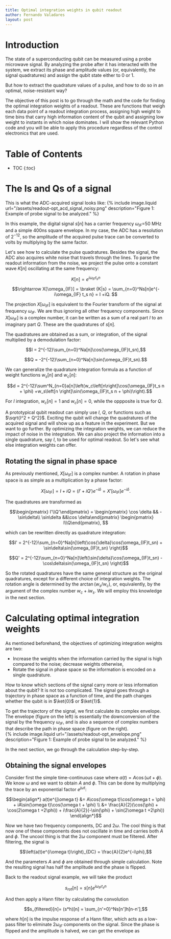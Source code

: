 ```yaml
---
title: Optimal integration weights in qubit readout
author: Fernando Valadares
layout: post
---
```


# Introduction

The state of a superconducting qubit can be measured using a probe microwave signal. By analyzing the probe after it has interacted with the system, we extract its phase and amplitude values (or, equivalently, the signal quadratures) and assign the qubit state either to 0 or 1.

But how to extract the quadrature values of a pulse, and how to do so in an optimal, noise-resistant way? 

The objective of this post is to go through the math and the code for finding the optimal integration weights of a readout. These are functions that weigh each data point of a readout integration process, assigning high weight to time bins that carry high information content of the qubit and assigning low weight to instants in which noise dominates. I will show the relevant Python code and you will be able to apply this procedure regardless of the control electronics that are used.

# Table of Contents
* TOC
{:toc}


# The Is and Qs of a signal


This is what the ADC-acquired signal looks like:
{% include image.liquid url="/assets/readout-opt_acd_signal_noisy.png" description="Figure 1: Example of probe signal to be analyzed." %}

In this example, the digital signal $s[n]$ has a carrier frequency $\omega_{IF} =$50 MHz and a simple 400ns square envelope. In my case, the ADC has a resolution of $2^{-12}$, so the amplitude of the acquired pulse trace can be converted to volts by multiplying by the same factor. 

Let's see how to calculate the pulse quadratures. Besides the signal, the ADC also acquires white noise that travels through the lines. To parse the readout information from the noise, we project the pulse onto a constant wave $K[n]$ oscillating at the same frequency:

$$K[n] = e^{i\omega_{IF} t_s n}$$

$$\rightarrow X[\omega_{IF}] = \braket {K|s} = \sum_{n=0}^Ns[n]e^{-i\omega_{IF} t_s n} = I +iQ. $$

The projection $X[\omega_{IF}]$ is equivalent to the Fourier transform of the signal at frequency $\omega_{IF}$. We are thus ignoring all other frequency components. Since $X[\omega_{IF}]$ is a complex number, it can be written as a sum of a real part $I$ to an imaginary part $Q$. These are the quadratures of $s[n]$.

The quadratures are obtained as a sum, or integration, of the signal multiplied by a demodulation factor:

$$I = 2^{-12}\sum_{n=0}^Na[n]\cos(\omega_{IF}t_sn),$$

$$Q = -2^{-12}\sum_{n=0}^Na[n]\sin(\omega_{IF}t_sn).$$

We can generalize the quadrature integration formula as a function of weight functions $w_s[n]$ and $w_c[n]$:

$$d = 2^{-12}\sum^N_{n=0}a[n]\left(w_c\left[n\right]\cos(\omega_{IF}t_s n + \phi) +w_s\left[n \right]\sin(\omega_{IF}t_s n + \phi)\right).$$

For $I$ integration, $w_c[n] = 1$ and $w_c[n]=0$, while the oppposite is true for $Q$.

A prototypical qubit readout can simply use $I$, $Q$, or functions such as $\sqrt{I^2 + Q^2}$. Exciting the qubit will change the quadratures of the acquired signal and will show up as a feature in the experiment. But we want to go further. By optimizing the integration weights, we can reduce the impact of noise in the integration. We can also project the information into a single quadrature, say $I$, to be used for optimal readout. So let's see what else integration weights can offer.

## Rotating the signal in phase space

As previously mentioned, $X[\omega_{IF}]$ is a complex number. A rotation in phase space is as simple as a multiplication by a phase factor:

$$X[\omega_{IF}] = I+iQ = (I'+iQ')e^{-i\delta} = X'[\omega_{IF}]e^{-i\delta}.$$

The quadratures are transformed as

$$\begin{pmatrix} I'\\Q'\end{pmatrix} = \begin{pmatrix} \cos \delta && -\sin\delta\\ \sin\delta &&\cos \delta\end{pmatrix} \begin{pmatrix} I\\Q\end{pmatrix}, $$

which can be rewritten directly as quadrature integration:

$$I' = 2^{-12}\sum_{n=0}^Na[n]\left(\cos{\delta}\cos(\omega_{IF}t_sn) + \sin\delta\sin(\omega_{IF}t_sn) \right)$$ 

$$Q' = 2^{-12}\sum_{n=0}^Na[n]\left(\sin{\delta}\cos(\omega_{IF}t_sn) - \cos\delta\sin(\omega_{IF}t_sn) \right)$$

So the rotated quadratures have the same general structure as the original quadratures, except for a different choice of integration weights. The rotation angle is determined by the $\arctan(w_s/w_c)$, or, equivalently, by the argument of the complex number $w_c + iw_s$. We will employ this knowledge in the next section.

# Calculating optimal integration weights

As mentioned beforehand, the objectives of optimizing integration weights are two:
- Increase the weights when the information carried by the signal is high compared to the noise; decrease weights otherwise,
- Rotate the signal in phase space so the information is encoded on a single quadrature.

How to know which sections of the signal carry more or less information about the qubit? It is not too complicated. The signal goes through a trajectory in phase space as a function of time, and the path changes whether the qubit is in $\ket{0}$ or $\ket{1}$. 

To get the trajectory of the signal, we first calculate its complex envelope. The envelope (figure on the left) is essentially the downconversion of the signal by the frequency $\omega_{IF}$, and is also a sequence of complex numbers that describe the path in phase space (figure on the right).    
{% include image.liquid url="/assets/readout-opt_envelope.png" description="Figure 1: Example of probe signal to be analyzed." %}

In the next section, we go through the calculation step-by-step.

## Obtaining the signal envelopes

Consider first the simple time-continuous case where $a(t) = A\cos(\omega t+ \phi)$. We know $\omega$ and we want to obtain $A$ and $\phi$. This can be done by multiplying the trace by an exponential factor $e^{j\omega t}$:

$$\begin{align*}
a(t)e^{j\omega t} 
&= A\cos(\omega t)\cos(\omega t + \phi) + iA\sin(\omega t)\cos(\omega t + \phi) \\
&= \frac{A}{2}(\cos(\phi) + \cos(2\omega t +2\phi)) + i\frac{A}{2}(-\sin(\phi) + \sin(2\omega t +2\phi))
\end{align*}$$

Now we have two frequency components, DC and $2\omega$. The cool thing is that now one of these components does not oscillate in time and carries both $A$ and $\phi.$ The uncool thing is that the $2\omega$ component must be filtered. After filtering, the signal is

$$\left(a(t)e^{i\omega t}\right)_{DC} = \frac{A}{2}e^{-i\phi},$$

And the parameters $A$ and $\phi$ are obtained through simple calculation. Note the resulting signal has half the amplitude and the phase is flipped.

Back to the readout signal example, we will take the product

$$s_{rot}[n]= s[n]e^{i\omega_{IF}t_sn} $$

And then apply a Hann filter by calculating the convolution

$$s_{filtered}[n]= (s*h)[n] = \sum_{n'=0}^Ns[n']h[n-n'],$$

where $h[n]$ is the impulse response of a Hann filter, which acts as a low-pass filter to eliminate $2\omega_{IF}$ components on the signal. Since the phase is flipped and the amplitude is halved, we can get the envelope as

